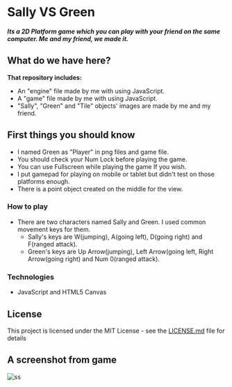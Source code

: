 # Sally VS Green

**_Its a 2D Platform game which you can play with your friend on the same computer. Me and my friend, we made it._**

## What do we have here?

**That repository includes:**

- An "engine" file made by me with using JavaScript.
- A "game" file made by me with using JavaScript.
- "Sally", "Green" and "Tile" objects' images are made by me and my friend.

## First things you should know

- I named Green as "Player" in png files and game file.
- You should check your Num Lock before playing the game.
- You can use Fullscreen while playing the game If you wish.
- I put gamepad for playing on mobile or tablet but didn't test on those platforms enough.
- There is a point object created on the middle for the view.

### How to play

- There are two characters named Sally and Green. I used common movement keys for them.
  * Sally's keys are W(jumping), A(going left), D(going right) and F(ranged attack).
  * Green's keys are Up Arrow(jumping), Left Arrow(going left, Right Arrow(going right) and Num 0(ranged attack).

### Technologies

- JavaScript and HTML5 Canvas

## License

This project is licensed under the MIT License - see the [LICENSE.md](LICENSE.md) file for details

## A screenshot from game

![ss](https://user-images.githubusercontent.com/56278565/117973287-dea5a100-b334-11eb-8e54-3b594b4222ad.PNG)
